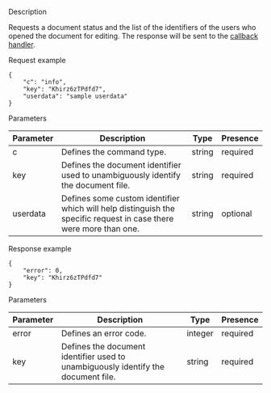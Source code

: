 Description

Requests a document status and the list of the identifiers of the users who opened the document for editing. The response will be sent to the [callback handler](/editors/callback).

Request example

```
{
    "c": "info",
    "key": "Khirz6zTPdfd7",
    "userdata": "sample userdata"
}
```

Parameters

| Parameter | Description                                                                                                       | Type   | Presence |
| --------- | ----------------------------------------------------------------------------------------------------------------- | ------ | -------- |
| c         | Defines the command type.                                                                                         | string | required |
| key       | Defines the document identifier used to unambiguously identify the document file.                                 | string | required |
| userdata  | Defines some custom identifier which will help distinguish the specific request in case there were more than one. | string | optional |

Response example

```
{
    "error": 0,
    "key": "Khirz6zTPdfd7"
}
```

Parameters

| Parameter | Description                                                                       | Type    | Presence |
| --------- | --------------------------------------------------------------------------------- | ------- | -------- |
| error     | Defines an error code.                                                            | integer | required |
| key       | Defines the document identifier used to unambiguously identify the document file. | string  | required |
